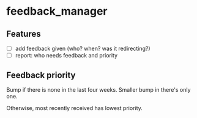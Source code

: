 # feedback_manager

## Features

- [ ] add feedback given (who? when? was it redirecting?)
- [ ] report: who needs feedback and priority

## Feedback priority

Bump if there is none in the last four weeks. Smaller bump in there's only one.

Otherwise, most recently received has lowest priority.
